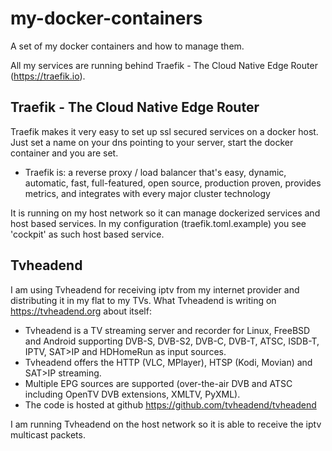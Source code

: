 # my-docker-containers
A set of my docker containers and how to manage them.

All my services are running behind Traefik - The Cloud Native Edge Router (https://traefik.io).

## Traefik - The Cloud Native Edge Router
Traefik makes it very easy to set up ssl secured services on a docker host. Just set a name on your dns pointing to your server, start the docker container and you are set.

  * Traefik is: a reverse proxy / load balancer that's easy, dynamic, automatic, fast, full-featured, open source, production proven, provides metrics, and integrates with every major cluster technology

It is running on my host network so it can manage dockerized services and host based services. In my configuration (traefik.toml.example) you see 'cockpit' as such host based service.

## Tvheadend
I am using Tvheadend for receiving iptv from my internet provider and distributing it in my flat to my TVs. What Tvheadend is writing on https://tvheadend.org about itself:

  * Tvheadend is a TV streaming server and recorder for Linux, FreeBSD and Android supporting DVB-S, DVB-S2, DVB-C, DVB-T, ATSC, ISDB-T, IPTV, SAT>IP and HDHomeRun as input sources.
  * Tvheadend offers the HTTP (VLC, MPlayer), HTSP (Kodi, Movian) and SAT>IP streaming.
  * Multiple EPG sources are supported (over-the-air DVB and ATSC including OpenTV DVB extensions, XMLTV, PyXML).
  * The code is hosted at github https://github.com/tvheadend/tvheadend

I am running Tvheadend on the host network so it is able to receive the iptv multicast packets.
